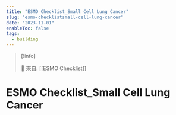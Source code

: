 ```yaml
---
title: "ESMO Checklist_Small Cell Lung Cancer"
slug: "esmo-checklistsmall-cell-lung-cancer"
date: "2023-11-01"
enableToc: false
tags:
  - building
---
```


> [!info]
>
> 🌱 來自: [[ESMO Checklist]]

# ESMO Checklist_Small Cell Lung Cancer


